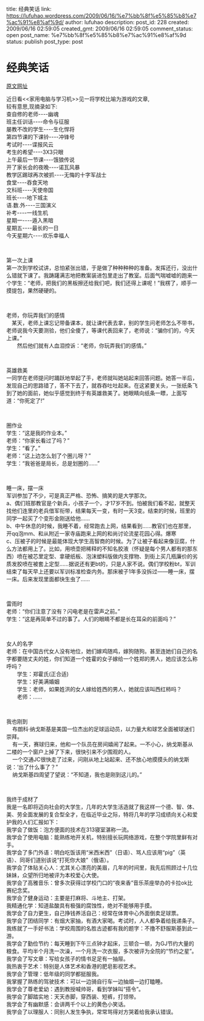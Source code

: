 title: 经典笑话
link: https://lufuhao.wordpress.com/2009/06/16/%e7%bb%8f%e5%85%b8%e7%ac%91%e8%af%9d/
author: lufuhao
description: 
post_id: 228
created: 2009/06/16 02:59:05
created_gmt: 2009/06/16 02:59:05
comment_status: open
post_name: %e7%bb%8f%e5%85%b8%e7%ac%91%e8%af%9d
status: publish
post_type: post

# 经典笑话

[原文网址](http://www.sci.org.cn/bbs/viewthread.php?tid=63826)

近日看<<家用电脑与学习机>>见一将学校比喻为游戏的文章,   
较有意思,现摘录如下:   
查自修的老师----幽魂   
班主任训话----命令与征服   
屡教不改的学生----生化悍将   
第四节课的下课铃----冲锋号   
考试时----谍报风云   
考生的希望----3X3只眼   
上午最后一节课----饿狼传说   
开了家长会的夜晚----诺瓦风暴   
教学区踢球再次被抓----无悔的十字军战士   
食堂----吞食天地   
文科班----天使帝国   
班长----地下城主   
语.数.外----三国演义   
补考----一线生机   
星期一----遁入黑暗   
星期五----最长的一日   
今天星期六----欢乐幸福人 

  

第一次上课   
第一次到学校试讲，总怕紧张出错，于是做了种种种种的准备。发挥还行，没出什么错就下课了。我踌躇满志地把教案装进包里走出了教室。后面气喘嘘嘘的跑来一个学生：“老师，把我们的黑板擦还给我们吧，我们还得上课呢！”我楞了，顺手一摸提包，果然硬硬的。 

  

老师，你玩弄我们的感情   
　某天，老师上课忘记带备课本，就让课代表去拿，别的学生问老师怎么不带书，老师说我今天要测验，他们全傻了，等课代表回来了，老师说：“骗你们的，今天上课。”  
　　然后他们就有人血泪控诉：“老师，你玩弄我们的感情。” 

 

英雄救美   
一同学在老师提问时踊跃地举起了手，老师就叫她站起来回答问题。她答一半后，发现自己的思路错了，答不下去了，就吞吞吐吐起来。在这紧要关头，一张纸条飞到了她的面前，她似乎感觉到终于有英雄救美了。她眼睛向纸条一瞟，上面写道：“你死定了!” 

  

圈作业   
学生：“这是我的作业本。”  
老师：“你家长看过了吗？”  
学生：“看了。”  
老师：“这上边怎么划了个圈儿呀？”  
学生：“我爸爸是局长，总是划圈的……” 

  

睡一床，摆一床   
军训参加了不少，可是真正严格、恐怖、搞笑的是大学那次。   
a、偶们班那教官是个新兵，小孩子一个，才17岁不到。怕被我们看不起，就整天找他们连里的老兵借军衔带，结果每天一变，有时一天3变。结束的时候，班里的同学一起买了个变形金刚送给他……   
b、中午休息的时候，我睡不着，经常跑去上网，结果看到……教官们也在那里，开qq泡mm、和从附近一家寺庙跑来上网的和尚讨论流星花园心得。爆寒   
c、压被子的时候是最能体现大学生高智商的时候。为了让被子看起来像豆腐，什么方法都用上了。比如，用喷壶把稀释的不知名胶液（怀疑是每个男人都有的那东西）喷在被芯里定型、拿硬纸板、泡沫塑料版做内支撑物、到街上买几瓶廉价的劣质发胶喷在被套上定型……据说还有更bt的，只是人家不说。偶们学校粉bt，军训结束了每天早上还要以军训标准检查内务。那床被子1年多没拆过——睡一床，摆一床。后来发现里面都快生虫了…… 

 

雷雨时   
老师：“你们注意了没有？闪电老是在雷声之前。”  
学生：“这是再简单不过的事了。人们的眼睛不都是长在耳朵的前面吗？” 

 

女人的名字   
老师：在中国古代女人没有地位，她们嫁鸡随鸡，嫁狗随狗。甚至连她们自己的名字都要随丈夫的姓，你们知道一个姓霍的女子嫁给一个姓郑的男人，她应该怎么称呼吗？  
　　学生：郑霍氏(正合适)  
　　学生：好美满婚姻  
　　学生：老师，如果姓洪的女人嫁给姓西的男人，她就应该叫西红柿吗？  
　　老师：…… 

 

我也刚到   
    布朗科·纳戈斯基是美国一位杰出的足球运动员，以力量大和球艺全面被球迷们崇拜。  
    有一天，赛球归来，他和一个队员在房间嬉闹了起来。一不小心，纳戈斯基从二楼的一个窗户上掉了下来，很快引来不少围观的人。  
    一个交通JC很快走了过来，问刚从地上站起来、还不放心地摸摸头的纳戈斯说：‘出了什么事了？”  
    纳戈斯基四周望了望说：“不知道，我也是刚到这儿的。” 

 

我终于成材了   
我是一名即将迈向社会的大学生，几年的大学生活造就了我这样一个德、智、体、美、劳全面发展的复合型全才，在临近毕业之际，特将几年的学习成绩向关心和爱护我的人们汇报如下：  
我学会了做饭：泡方便面的技术在313寝室湛称一流。  
我学会了使用电脑：能熟练地开关机，特别擅长玩网络游戏，在整个学院里鲜有对手。  
我学会了多门外语：明白吃饭该用“米西米西”（日语）、骂人应该用“pig”（英语）、同哥们道别该说“打死你大娘”（俄语）。  
我学会了体贴关心人：尤其关心漂亮的美眉，几年的时间里，我先后照顾过十几位妹妹，众望所归地被评为本校爱心大使。  
我学会了高雅音乐：曾多次获得过学校门口的“夜来香”音乐茶座举办的卡拉ok比赛纪念奖。  
我学会了健身运动：主要是打麻将、斗地主、打架。  
我精通化学：知道盐酸具有极强的腐蚀性，绝对不能够用手摸。  
我学会了自力更生，自己挣钱养活自己：经常在体育中心外面倒卖足球票。  
我学会了团结同学：有烟大家抽，有酒大家喝。考试时，人人都争着给我递条子。  
我练就了一手好书法：学校周围的名胜古迹都有我的题字：不撸不舒服斯基到此一游。  
我学会了勤俭节约：每天睡到下午三点钟才起床，三顿合一顿，为GJ节约大量的粮食。平均半个月洗一次澡，一个月洗一次衣服，多次被评为全院的“节约之星”。  
我学会了写文章：写给女孩子的情书足足有一抽屉。  
我热衷于艺术：特别是人体艺术和香港的肥皂影视艺术。  
我学会了管理：低年级的同学都挺服我。  
我掌握了熟练的驾驶技术：可以一边骑自行车一边抽烟一边打瞌睡。  
我学会了尊老爱幼：遇到教授喊帅哥，看到学妹叫“搭令”。  
我学会了脚踏实地：天天赤脚，穿西装、短裤，打领带。  
我学会了有幽默感：会讲两千个以上的黄色小笑话。  
我学会了以理服人：同别人发生争执，常常骂得对方哭着给我承认错误。